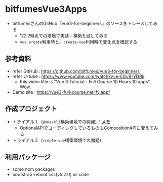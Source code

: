 # bitfumesVue3Apps
- bitfumesさんのGitHub『vue3-for-beginners』のソースをトレースしてみる
  - '22.7時点での環境で実装・構築を試してみる
  - `vue create`利用時と、`create-vue`利用時で変化点を確認する

## 参考資料
- refer GitHub : https://github.com/bitfumes/vue3-for-beginners
- refer U-tube : https://www.youtube.com/watch?v=e-E0UB-YDRk
  - this video title is "Vue 3 Tutorial - Full Course 10 Hours 10 apps". Wow.
- Demo site : https://vue3-full-course.netlify.app/

## 作成プロジェクト
- トライアル１（`@vue/cli`構築環境での開発）：[メモ](11_vue-create-app/README.md)
  - OptionalAPIでコーディングしているものもCompositionAPIに変えてみる
- トライアル２（`create-vue`構築環境での開発）

## 利用パッケージ
- some npm packages
- bootstrap-reboot.css(v5.2.0) as code

<!-- EOF -->